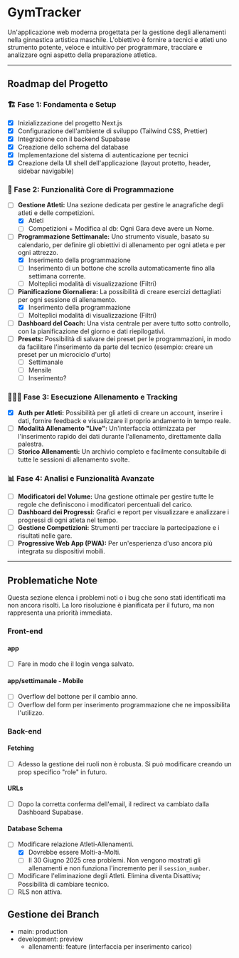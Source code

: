 # GymTracker

Un'applicazione web moderna progettata per la gestione degli allenamenti nella ginnastica artistica maschile. L'obiettivo è fornire a tecnici e atleti uno strumento potente, veloce e intuitivo per programmare, tracciare e analizzare ogni aspetto della preparazione atletica.

---

## Roadmap del Progetto

### 🏗️ Fase 1: Fondamenta e Setup

- [x] Inizializzazione del progetto Next.js
- [x] Configurazione dell'ambiente di sviluppo (Tailwind CSS, Prettier)
- [x] Integrazione con il backend Supabase
- [x] Creazione dello schema del database
- [x] Implementazione del sistema di autenticazione per tecnici
- [x] Creazione della UI shell dell'applicazione (layout protetto, header, sidebar navigabile)

### 🎯 Fase 2: Funzionalità Core di Programmazione

- [ ] **Gestione Atleti:** Una sezione dedicata per gestire le anagrafiche degli atleti e delle competizioni.
  - [x] Atleti
  - [ ] Competizioni + Modifica al db: Ogni Gara deve avere un Nome.
- [ ] **Programmazione Settimanale:** Uno strumento visuale, basato su calendario, per definire gli obiettivi di allenamento per ogni atleta e per ogni attrezzo.
  - [x] Inserimento della programmazione
  - [ ] Inserimento di un bottone che scrolla automaticamente fino alla settimana corrente.
  - [ ] Molteplici modalità di visualizzazione (Filtri)
- [ ] **Pianificazione Giornaliera:** La possibilità di creare esercizi dettagliati per ogni sessione di allenamento.
  - [x] Inserimento della programmazione
  - [ ] Molteplici modalità di visualizzazione (Filtri)
- [ ] **Dashboard del Coach:** Una vista centrale per avere tutto sotto controllo, con la pianificazione del giorno e dati riepilogativi.
- [ ] **Presets:** Possibilità di salvare dei preset per le programmazioni, in modo da facilitare l'inserimento da parte del tecnico (esempio: creare un preset per un microciclo d'urto)
  - [ ] Settimanale
  - [ ] Mensile
  - [ ] Inserimento?

### 🤸🏻‍♂️ Fase 3: Esecuzione Allenamento e Tracking

- [x] **Auth per Atleti:** Possibilità per gli atleti di creare un account, inserire i dati, fornire feedback e visualizzare il proprio andamento in tempo reale.
- [ ] **Modalità Allenamento "Live":** Un'interfaccia ottimizzata per l'inserimento rapido dei dati durante l'allenamento, direttamente dalla palestra.
- [ ] **Storico Allenamenti:** Un archivio completo e facilmente consultabile di tutte le sessioni di allenamento svolte.

### 📊 Fase 4: Analisi e Funzionalità Avanzate

- [ ] **Modificatori del Volume:** Una gestione ottimale per gestire tutte le regole che definiscono i modificatori percentuali del carico.
- [ ] **Dashboard dei Progressi:** Grafici e report per visualizzare e analizzare i progressi di ogni atleta nel tempo.
- [ ] **Gestione Competizioni:** Strumenti per tracciare la partecipazione e i risultati nelle gare.
- [ ] **Progressive Web App (PWA):** Per un'esperienza d'uso ancora più integrata su dispositivi mobili.

---

## Problematiche Note

Questa sezione elenca i problemi noti o i bug che sono stati identificati ma non ancora risolti. La loro risoluzione è pianificata per il futuro, ma non rappresenta una priorità immediata.

### Front-end

#### app

- [ ] Fare in modo che il login venga salvato.

#### app/settimanale - Mobile

- [ ] Overflow del bottone per il cambio anno.
- [ ] Overflow del form per inserimento programmazione che ne impossibilita l'utilizzo.

### Back-end

#### Fetching

- [ ] Adesso la gestione dei ruoli non è robusta. Si può modificare creando un prop specifico "role" in futuro.

#### URLs

- [ ] Dopo la corretta conferma dell'email, il redirect va cambiato dalla Dashboard Supabase.

#### Database Schema

- [ ] Modificare relazione Atleti-Allenamenti.
  - [x] Dovrebbe essere Molti-a-Molti.
  - [ ] Il 30 Giugno 2025 crea problemi. Non vengono mostrati gli allenamenti e non funziona l'incremento per il `session_number`.
- [ ] Modificare l'eliminazione degli Atleti. Elimina diventa Disattiva; Possibilità di cambiare tecnico.
- [ ] RLS non attiva.

## Gestione dei Branch

- main: production
- development: preview
  - allenamenti: feature (interfaccia per inserimento carico)
